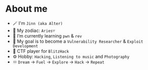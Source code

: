 # About me

- 🪄 I'm `Jinn (aka Alter)`
- 🐏 My zodiac: `Aries♈`
- 🔭 I’m currently learning `pwn` & `rev`
- 🌱 My goal is to become a `Vulnerability Researcher` & `Exploit Development`
- 💬 CTF player for `BlitzHack`
- ⚙️ Hobby: `Hacking`, `Listening to music` and `Photography`
- ♾️ `Dream` -> `Fuel` -> `Explore` -> `Hack` -> `Repeat`
